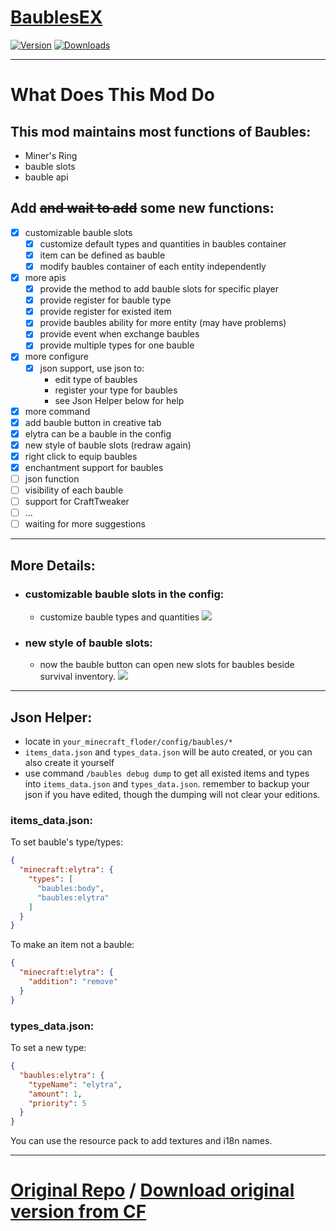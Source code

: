 # [BaublesEX](https://www.curseforge.com/minecraft/mc-mods/baublesex)

[![Version](https://cf.way2muchnoise.eu/versions/For%20MC_baublesex_all.svg)](https://www.curseforge.com/minecraft/mc-mods/baublesex)
[![Downloads](https://cf.way2muchnoise.eu/full_baublesex_downloads.svg)](https://www.curseforge.com/minecraft/mc-mods/baublesex)

---

# What Does This Mod Do

## This mod maintains most functions of Baubles:
- Miner's Ring
- bauble slots
- bauble api

## Add ~~and wait to add~~ some new functions:
- [x] customizable bauble slots
  - [x] customize default types and quantities in baubles container
  - [x] item can be defined as bauble
  - [x] modify baubles container of each entity independently
- [x] more apis
  - [x] provide the method to add bauble slots for specific  player
  - [x] provide register for bauble type
  - [x] provide register for existed item
  - [x] provide baubles ability for more entity (may have problems)
  - [x] provide event when exchange baubles
  - [x] provide multiple types for one bauble
- [x] more configure
  - [x] json support, use json to:
    - edit type of baubles
    - register your type for baubles
    - see Json Helper below for help
- [x] more command
- [x] add bauble button in creative tab
- [x] elytra can be a bauble in the config
- [x] new style of bauble slots (redraw again)
- [x] right click to equip baubles
- [x] enchantment support for baubles
- [ ] json function
- [ ] visibility of each bauble
- [ ] support for CraftTweaker
- [ ] ...
- [ ] waiting for more suggestions

---

## More Details:

- ### customizable bauble slots in the config:
  - customize bauble types and quantities ![](https://i.imgur.com/JhJC0yM.png)

- ### new style of bauble slots:
  - now the bauble button can open new slots for baubles beside survival inventory. ![](https://i.imgur.com/3ri5oKX.png)

---

## Json Helper:
  - locate in `your_minecraft_floder/config/baubles/*`
  - `items_data.json` and `types_data.json` will be auto created, or you can also create it yourself
  - use command `/baubles debug dump` to get all existed items and types into `items_data.json` and `types_data.json`. remember to backup your json if you have edited, though the dumping will not clear your editions.

### items_data.json:

To set bauble's type/types:
```json
{
  "minecraft:elytra": {
    "types": [
      "baubles:body",
      "baubles:elytra"
    ]
  }
}
```

To make an item not a bauble:
```json
{
  "minecraft:elytra": {
    "addition": "remove"
  }
}
```

### types_data.json:

To set a new type:
```json
{
  "baubles:elytra": {
    "typeName": "elytra",
    "amount": 1,
    "priority": 5
  }
}
```
You can use the resource pack to add textures and i18n names.

---

#  [Original Repo](https://github.com/Azanor/Baubles) / [Download original version from CF](https://www.curseforge.com/minecraft/mc-mods/baubles)